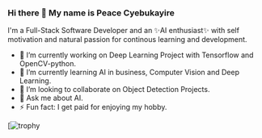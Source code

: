 ### Hi there 👋 My name is Peace Cyebukayire

I'm a Full-Stack Software Developer and an ✨AI enthusiast✨ with self motivation and natural passion 
for continous learning and development.

- 🔭 I’m currently working on Deep Learning Project with Tensorflow and OpenCV-python.
- 🌱 I’m currently learning AI in business, Computer Vision and Deep Learning.
- 👯 I’m looking to collaborate on Object Detection Projects.
- 💬 Ask me about AI.
- ⚡ Fun fact: I get paid for enjoying my hobby.


<!-- [![trophy](https://github-profile-trophy.vercel.app/?username=Cyebukayire&theme=onedark&column=3&margin-w=15&margin-h=15)](https://github.com/Cyebukayire) -->
<!-- [![trophy](https://github-profile-trophy.vercel.app/?username=Cyebukayire&theme=onedark&margin-w=15&margin-h=15)](https://github.com/Cyebukayire) -->
[![trophy](https://github-profile-trophy.vercel.app/?username=Cyebukayire&theme=onedark&rank=S,AA)
<!-- [![trophy](https://github-profile-trophy.vercel.app/?username=Cyebukayire&rank=S&theme=onedark)
[![trophy](https://github-profile-trophy.vercel.app/?username=Cyebukayire&rank=S&theme=onedark) -->
